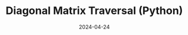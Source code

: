 ---
draft: false
title: "Diagonal Matrix Traversal (Python)"
description: "An algorithm to traverse across a square matrix diagonally."
date: 2024-04-24
url: /articles/diagonal_traversal
tags: ["Python", "Algorithmic Design", "Documentation", "Mathematics", "Code Optimization", "Research"]
---